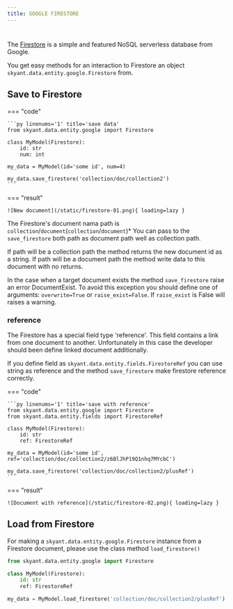 ```yaml
---
title: GOOGLE FIRESTORE
---
```


#


The [Firestore](https://cloud.google.com/firestore) is a simple and featured NoSQL serverless
database from Google.

You get easy methods for an interaction to Firestore an object `skyant.data.entity.google.Firestore` from.


## Save to Firestore

=== "code"

    ```py linenums='1' title='save data'
    from skyant.data.entity.google import Firestore

    class MyModel(Firestore):
        id: str
        num: int

    my_data = MyModel(id='some id', num=4)

    my_data.save_firestore('collection/doc/collection2')
    ```

=== "result"

    ![New document](/static/firestore-01.png){ loading=lazy }


The Firestore's document nama path is `collection`/`document`(`collection`/`document`)* You can pass
to the `save_firestore` both path as document path well as collection path.

If path will be a collection path the method returns the new document id as a string. If path will be
a document path the method write data to this document with no returns.

In the case when a target document exists the method `save_firestore` raise an error DocumentExist. To
avoid this exception you should define one of arguments: `overwrite=True` or `raise_exist=False`. If
`raise_exist` is False will raises a warning.


### reference

The Firestore has a special field type 'reference'. This field contains a link from one document to
another. Unfortunately in this case the developer should been define linked document additionally.

If you define field as `skyant.data.entity.fields.FirestoreRef` you can use string as reference and
the method `save_firestore` make firestore reference correctly.

=== "code"

    ```py linenums='1' title='save with reference'
    from skyant.data.entity.google import Firestore
    from skyant.data.entity.fields import FirestoreRef

    class MyModel(Firestore):
        id: str
        ref: FirestoreRef

    my_data = MyModel(id='some id', ref='collection/doc/collection2/z6BlJhP19Q1nhq7MYcbC')

    my_data.save_firestore('collection/doc/collection2/plusRef')
    ```

=== "result"

    ![Document with reference](/static/firestore-02.png){ loading=lazy }


## Load from Firestore

For making a `skyant.data.entity.google.Firestore` instance from a Firestore document, please use
the class method `load_firestore()`

```py linenums='1' title='save with reference'
from skyant.data.entity.google import Firestore

class MyModel(Firestore):
    id: str
    ref: FirestoreRef

my_data = MyModel.load_firestore('collection/doc/collection2/plusRef')
```
